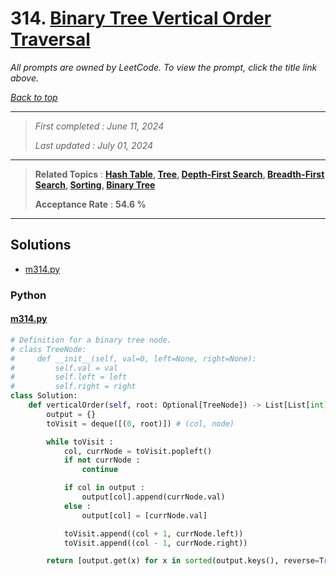 # 314. [Binary Tree Vertical Order Traversal](<https://leetcode.com/problems/binary-tree-vertical-order-traversal>)

*All prompts are owned by LeetCode. To view the prompt, click the title link above.*

*[Back to top](<../README.md>)*

------

> *First completed : June 11, 2024*
>
> *Last updated : July 01, 2024*


------

> **Related Topics** : **[Hash Table](<by_topic/Hash Table.md>), [Tree](<by_topic/Tree.md>), [Depth-First Search](<by_topic/Depth-First Search.md>), [Breadth-First Search](<by_topic/Breadth-First Search.md>), [Sorting](<by_topic/Sorting.md>), [Binary Tree](<by_topic/Binary Tree.md>)**
>
> **Acceptance Rate** : **54.6 %**


------

## Solutions

- [m314.py](<../my-submissions/m314.py>)
### Python
#### [m314.py](<../my-submissions/m314.py>)
```Python
# Definition for a binary tree node.
# class TreeNode:
#     def __init__(self, val=0, left=None, right=None):
#         self.val = val
#         self.left = left
#         self.right = right
class Solution:
    def verticalOrder(self, root: Optional[TreeNode]) -> List[List[int]]:
        output = {}
        toVisit = deque([(0, root)]) # (col, node)

        while toVisit :
            col, currNode = toVisit.popleft()
            if not currNode :
                continue

            if col in output :
                output[col].append(currNode.val)
            else :
                output[col] = [currNode.val]

            toVisit.append((col + 1, currNode.left))
            toVisit.append((col - 1, currNode.right))

        return [output.get(x) for x in sorted(output.keys(), reverse=True)]

```

